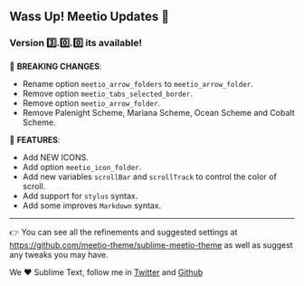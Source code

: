 ## Wass Up! Meetio Updates 🎁

### Version 3️⃣.0️⃣.0️⃣ its available!

🧨 **BREAKING CHANGES**:

* Rename option `meetio_arrow_folders` to `meetio_arrow_folder`.
* Remove option `meetio_tabs_selected_border`.
* Remove option `meetio_arrow_folder`.
* Remove Palenight Scheme, Mariana Scheme, Ocean Scheme and Cobalt Scheme.

📣 **FEATURES**:

* Add NEW ICONS.
* Add option `meetio_icon_folder`.
* Add new variables `scrollBar` and `scrollTrack` to control the color of scroll.
* Add support for  `stylus` syntax.
* Add some improves `Markdown` syntax.

---

👉 You can see all the refinements and suggested settings at https://github.com/meetio-theme/sublime-meetio-theme
as well as suggest any tweaks you may have.

We ♥️ Sublime Text, follow me in [Twitter](https://twitter.com/mauroreisviera) and
[Github](https://github.com/mauroreisvieira/)
